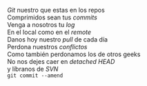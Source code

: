 <p><em>Git</em> nuestro que estas en los repos<br />
Comprimidos sean tus <em>commits</em><br />  
Venga a nosotros tu <em>log</em><br /> 
En el local como en el <em>remote</em><br /> 
Danos hoy nuestro <em>pull</em> de cada día<br />  
Perdona nuestros <em>conflictos</em><br /> 
Como también perdonamos los de otros geeks<br /> 
No nos dejes caer en <em>detached HEAD</em><br />  
y líbranos de <em>SVN</em><br /> 
<code>git commit --amend</code></p>